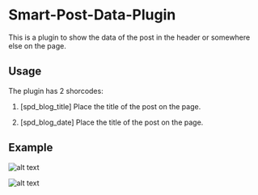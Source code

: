 # Smart-Post-Data-Plugin
This is a plugin to show the data of the post in the header or somewhere else on the page.

## Usage
The plugin has 2 shorcodes:
1. [spd_blog_title] Place the title of the post on the page.

2. [spd_blog_date] Place the title of the post on the page.


## Example
![alt text](https://kampmeijer.nl/img/spd4.png "The 2 shorcodes")

![alt text](https://kampmeijer.nl/img/spd5.png "The result")
